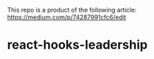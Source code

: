 This repo is a product of the following article:
https://medium.com/p/74287991cfc6/edit
# react-hooks-leadership
